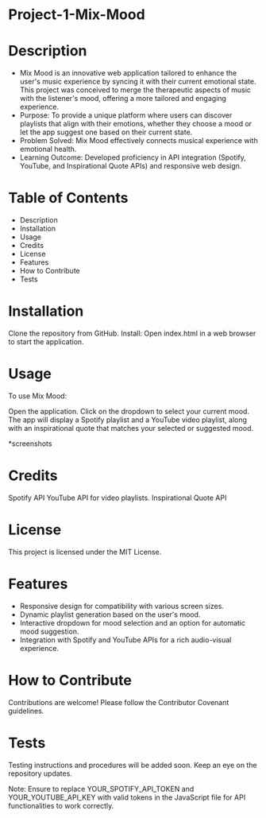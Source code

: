 # Project-1-Mix-Mood

# Description

- Mix Mood is an innovative web application tailored to enhance the user's music experience by syncing it with their current emotional state. This project was conceived to merge the therapeutic aspects of music with the listener's mood, offering a more tailored and engaging experience.
- Purpose: To provide a unique platform where users can discover playlists that align with their emotions, whether they choose a mood or let the app suggest one based on their current state.
- Problem Solved: Mix Mood effectively connects musical experience with emotional health.
- Learning Outcome: Developed proficiency in API integration (Spotify, YouTube, and Inspirational Quote APIs) and responsive web design.

# Table of Contents
- Description
- Installation
- Usage
- Credits
- License
- Features
- How to Contribute
- Tests

# Installation
Clone the repository from GitHub.
Install: 
Open index.html in a web browser to start the application.

# Usage
To use Mix Mood:

Open the application.
Click on the dropdown to select your current mood.
The app will display a Spotify playlist and a YouTube video playlist, along with an inspirational quote that matches your selected or suggested mood.

*screenshots

# Credits
Spotify API
YouTube API for video playlists.
Inspirational Quote API

# License
This project is licensed under the MIT License.

# Features
- Responsive design for compatibility with various screen sizes.
- Dynamic playlist generation based on the user's mood.
- Interactive dropdown for mood selection and an option for automatic mood suggestion.
- Integration with Spotify and YouTube APIs for a rich audio-visual experience.

# How to Contribute
Contributions are welcome! Please follow the Contributor Covenant guidelines.

# Tests
Testing instructions and procedures will be added soon. Keep an eye on the repository updates.

Note: Ensure to replace YOUR_SPOTIFY_API_TOKEN and YOUR_YOUTUBE_API_KEY with valid tokens in the JavaScript file for API functionalities to work correctly.
